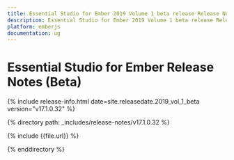 ```yaml
---
title: Essential Studio for Ember 2019 Volume 1 beta release Release Notes  
description: Essential Studio for Ember 2019 Volume 1 beta release Release Notes  
platform: emberjs
documentation: ug
---
```


# Essential Studio for Ember  Release Notes (Beta) 

{% include release-info.html date=site.releasedate.2019_vol_1_beta  version="v17.1.0.32" %} 


{% directory path: _includes/release-notes/v17.1.0.32 %}

{% include {{file.url}} %}

{% enddirectory %}